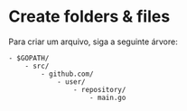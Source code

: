# Create folders & files

Para criar um arquivo, siga a seguinte árvore:

```
- $GOPATH/
    - src/
        - github.com/
            - user/
                - repository/
                    - main.go
```
